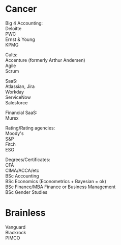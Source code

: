 # Cancer

Big 4 Accounting: <br>
Deloitte<br>
PWC<br>
Ernst & Young <br>
KPMG <br>

Cults: <br>
Accenture (formerly Arthur Andersen)<br>
Agile <br>
Scrum <br>

SaaS: <br>
Atlassian, Jira<br>
Workday<br>
ServiceNow<br>
Salesforce<br>

Financial SaaS: <br>
Murex<br>

Rating/Rating agencies: <br>
Moody's<br>
S&P<br>
Fitch <br>
ESG <br>

Degrees/Certificates: <br>
CFA <br>
CIMA/ACCA/etc<br>
BSc Accounting <br>
BSc Economics (Econometrics + Bayesian = ok)<br>
BSc Finance/MBA Finance or Business Management <br>
BSc Gender Studies <br>

# Brainless<br>
Vanguard<br>
Blackrock<br>
PIMCO<br>
